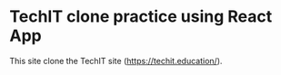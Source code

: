 # TechIT clone practice using React App

This site clone the TechIT site (https://techit.education/).
